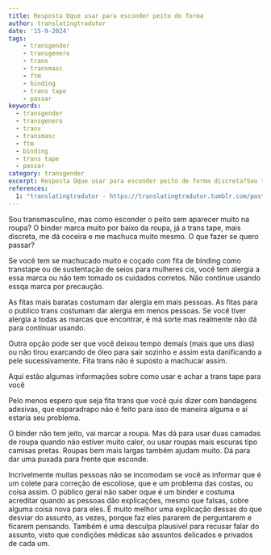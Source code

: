 ```yaml
---
title: Resposta Oque usar para esconder peito de forma
author: translatingtradutor
date: '15-9-2024'
tags:
    - transgender
    - transgenero
    - trans
    - transmasc
    - ftm
    - binding
    - trans tape
    - passar
keywords:
  - transgender
  - transgenero
  - trans
  - transmasc
  - ftm
  - binding
  - trans tape
  - passar
category: transgender
excerpt: Resposta Oque usar para esconder peito de forma discreta?Sou transmasculino, mas como esconder o peito sem aparecer muito na roupa? O binder marca m...
references:
  1: "translatingtradutor - https://translatingtradutor.tumblr.com/post/761697971685441536/resposta-oque-usar-para-esconder-peito-de-forma"
---
```


Sou transmasculino, mas como esconder o peito sem aparecer muito na roupa? O binder marca muito por baixo da roupa, já a trans tape, mais discreta, me dá coceira e me machuca muito mesmo. O que fazer se quero passar?

Se você tem se machucado muito e coçado com fita de binding como transtape ou de sustentação de seios para mulheres cis, você tem alergia a essa marca ou não tem tomado os cuidados corretos. Não continue usando essqa marca por precaução.

As fitas mais baratas costumam dar alergia em mais pessoas. As fitas para o publico trans costumam dar alergia em menos pessoas. Se você tiver alergia a todas as marcas que encontrar, é má sorte mas realmente não dá para continuar usando.

Outra opção pode ser que você deixou tempo demais (mais que uns dias) ou não tirou exarcando de óleo para sair sozinho e assim esta danificando a pele sucessivamente. Fita trans não é suposto a machucar assim.

Aqui estão algumas informações sobre como usar e achar a trans tape para você

Pelo menos espero que seja fita trans que você quis dizer com bandagens adesivas, que esparadrapo não é feito para isso de maneira alguma e aí estaria seu problema.

O binder não tem jeito, vai marcar a roupa. Mas dá para usar duas camadas de roupa quando não estiver muito calor, ou usar roupas mais escuras tipo camisas pretas. Roupas bem mais largas também ajudam muito. Dá para dar uma puxada para frente que esconde.

Incrivelmente muitas pessoas não se incomodam se você as informar que é um colete para correção de escoliose, que e um problema das costas, ou coisa assim. O público geral não saber oque é um binder e costuma acreditar quando as pessoas dão explicações, mesmo que falsas, sobre alguma coisa nova para eles. É muito melhor uma explicação dessas do que desviar do assunto, as vezes, porque faz eles pararem de perguntarem e ficarem pensando. Também é uma desculpa plausivel para recusar falar do assunto, visto que condições médicas são assuntos delicados e privados de cada um.
